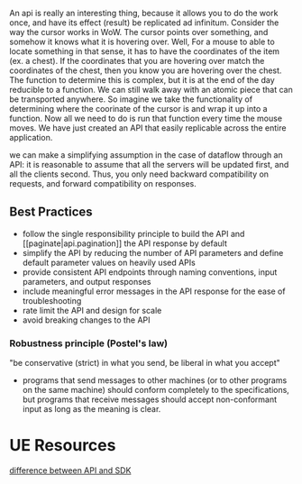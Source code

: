 
An api is really an interesting thing, because it allows you to do the work once, and have its effect (result) be replicated ad infinitum. Consider the way the cursor works in WoW. The cursor points over something, and somehow it knows what it is hovering over. Well, For a mouse to able to locate something in that sense, it has to have the coordinates of the item (ex. a chest). If the coordinates that you are hovering over match the coordinates of the chest, then you know you are hovering over the chest. The function to determine this is complex, but it is at the end of the day reducible to a function. We can still walk away with an atomic piece that can be transported anywhere. So imagine we take the functionality of determining where the coorinate of the cursor is and wrap it up into a function. Now all we need to do is run that function every time the mouse moves. We have just created an API that easily replicable across the entire application. 

we can make a simplifying assumption in the case of dataflow through an API: it is reasonable to assume that all the servers will be updated first, and all the clients second. Thus, you only need backward compatibility on requests, and forward compatibility on responses.

## Best Practices
- follow the single responsibility principle to build the API and [[paginate|api.pagination]] the API response by default
- simplify the API by reducing the number of API parameters and define default parameter values on heavily used APIs
- provide consistent API endpoints through naming conventions, input parameters, and output responses
- include meaningful error messages in the API response for the ease of troubleshooting
- rate limit the API and design for scale
- avoid breaking changes to the API

### Robustness principle (Postel's law)
"be conservative (strict) in what you send, be liberal in what you accept"
- programs that send messages to other machines (or to other programs on the same machine) should conform completely to the specifications, but programs that receive messages should accept non-conformant input as long as the meaning is clear.

# UE Resources
[difference between API and SDK](https://nordicapis.com/what-is-the-difference-between-an-api-and-an-sdk/#:~:text=By%20definition%2C%20an%20SDK%20is,to%20allow%20communication%20between%20applications.)
